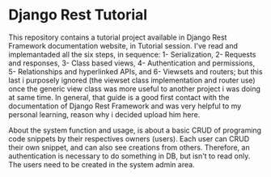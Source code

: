 # Django Rest Tutorial

This repository contains a tutorial project available in Django Rest Framework documentation website, in Tutorial session. I've read and implemantaded all the six steps, in sequence: 1- Serialization, 2- Requests and responses, 3- Class based views, 4- Authentication and permissions, 5- Relationships and hyperlinked APIs, and 6- Viewsets and routers; but this last i purposely ignored (the viewset class implementation and router use) once the generic view class was more useful to another project i was doing at same time.
In general, that guide is a good first contact with the documentation of Django Rest Framework and was very helpful to my personal learning, reason why i decided upload him here.

About the system function and usage, is about a basic CRUD of programing code snippets by their respectives owners (users). Each user can CRUD their own snippet, and can also see creations from others. Therefore, an authentication is necessary to do something in DB, but isn't to read only. The users need to be created in the system admin area.
